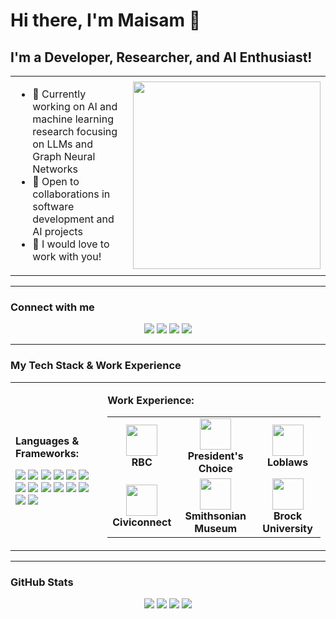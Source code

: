 # Hi there, I'm Maisam 👋

## I'm a Developer, Researcher, and AI Enthusiast!

<table>
  <tr>
    <td>
      <ul>
        <li>🚀 Currently working on AI and machine learning research focusing on LLMs and Graph Neural Networks</li>
        <li>🤝 Open to collaborations in software development and AI projects</li>
        <li>📧 I would love to work with you!</li>
      </ul>
    </td>
    <td>
      <img src="https://media3.giphy.com/media/v1.Y2lkPTc5MGI3NjExazM2Z205eGV3aTFsZ29sbWtjOXh3aG90bnpqMmVibWNtc2t4bWg3NCZlcD12MV9pbnRlcm5hbF9naWZfYnlfaWQmY3Q9Zw/E6jscXfv3AkWQ/giphy.gif" width="300"/>
    </td>
  </tr>
</table>

---

### **Connect with me**
<p align="center">
  <a href="https://github.com/Koorikdat"><img src="https://img.shields.io/badge/-GitHub-181717?style=flat&logo=github&logoColor=white"/></a>
  <a href="https://www.linkedin.com/in/maisam-anjum/"><img src="https://img.shields.io/badge/-LinkedIn-0077B5?style=flat&logo=linkedin&logoColor=white"/></a>
  <a href="https://www.instagram.com/koorikdat/"><img src="https://img.shields.io/badge/-Instagram-E4405F?style=flat&logo=instagram&logoColor=white"/></a>
  <a href="https://discordapp.com/users/koorikdat"><img src="https://img.shields.io/badge/-Discord-5865F2?style=flat&logo=discord&logoColor=white"/></a>
</p>

---

### **My Tech Stack & Work Experience**
<table>
  <tr>
    <td>
      <p><b>Languages & Frameworks:</b></p>
      <img src="https://img.shields.io/badge/-Python-3776AB?style=flat&logo=python&logoColor=white"/>
      <img src="https://img.shields.io/badge/-Java-007396?style=flat&logo=java&logoColor=white"/>
      <img src="https://img.shields.io/badge/-C%23-239120?style=flat&logo=c-sharp&logoColor=white"/>
      <img src="https://img.shields.io/badge/-C-00599C?style=flat&logo=c&logoColor=white"/>
      <img src="https://img.shields.io/badge/-JavaScript-F7DF1E?style=flat&logo=javascript&logoColor=black"/>
      <img src="https://img.shields.io/badge/-React-61DAFB?style=flat&logo=react&logoColor=black"/>
      <img src="https://img.shields.io/badge/-Angular-DD0031?style=flat&logo=angular&logoColor=white"/>
      <img src="https://img.shields.io/badge/-Django-092E20?style=flat&logo=django&logoColor=white"/>
      <img src="https://img.shields.io/badge/-Docker-2496ED?style=flat&logo=docker&logoColor=white"/>
      <img src="https://img.shields.io/badge/-Flutter-02569B?style=flat&logo=flutter&logoColor=white"/>
      <img src="https://img.shields.io/badge/-NumPy-013243?style=flat&logo=numpy&logoColor=white"/>
      <img src="https://img.shields.io/badge/-PyTorch-EE4C2C?style=flat&logo=pytorch&logoColor=white"/>
      <img src="https://img.shields.io/badge/-Git-F05032?style=flat&logo=git&logoColor=white"/>
      <img src="https://img.shields.io/badge/-SQL-4479A1?style=flat&logo=postgresql&logoColor=white"/>
    </td>
    <td>
      <p><b>Work Experience:</b></p>
      <table>
        <tr>
          <td align="center">
            <img src="https://upload.wikimedia.org/wikipedia/en/thumb/8/80/Royal_Bank_of_Canada_Logo.svg/2560px-Royal_Bank_of_Canada_Logo.svg.png" height="50"/>
            <br><b>RBC</b>
          </td>
          <td align="center">
            <img src="https://upload.wikimedia.org/wikipedia/commons/7/7c/Presidents_Choice_logo.svg" height="50"/>
            <br><b>President's Choice</b>
          </td>
          <td align="center">
            <img src="https://upload.wikimedia.org/wikipedia/commons/4/4a/Loblaws_logo.svg" height="50"/>
            <br><b>Loblaws</b>
          </td>
        </tr>
        <tr>
          <td align="center">
            <img src="https://civiconnect.ca/wp-content/uploads/2020/09/Civiconnect-Logo-1.png" height="50"/>
            <br><b>Civiconnect</b>
          </td>
          <td align="center">
            <img src="https://upload.wikimedia.org/wikipedia/commons/3/39/Smithsonian_logo_color.svg" height="50"/>
            <br><b>Smithsonian Museum</b>
          </td>
          <td align="center">
            <img src="https://brocku.ca/wp-content/uploads/Brock-University-logo.png" height="50"/>
            <br><b>Brock University</b>
          </td>
        </tr>
      </table>
    </td>
  </tr>
</table>

---

### **GitHub Stats**
<p align="center">
  <img src="https://github-readme-stats.vercel.app/api/top-langs/?username=Koorikdat&layout=compact&theme=dark"/>
  <img src="https://github-readme-streak-stats.herokuapp.com/?user=Koorikdat&theme=dark"/>
  <img src="https://github-contributor-stats.vercel.app/api?username=Koorikdat&theme=dark"/>
  <img src="https://github-readme-activity-graph.cyclic.app/graph?username=Koorikdat&theme=dark"/>
</p>
